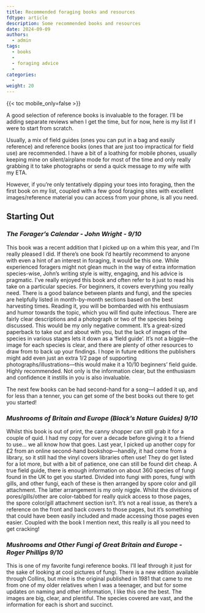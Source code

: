 ```yaml
---
title: Recommended foraging books and resources
fdtype: article
description: Some recommended books and resources
date: 2024-09-09
authors:
  - admin
tags:
  - books
  - 
  - foraging advice
  - 
categories:
  - 
weight: 20
---
```

{{< toc mobile_only=false >}}

A good selection of reference books is invaluable to the forager. I’ll be adding separate reviews when I get the time, but for now, here is my list if I were to start from scratch.

Usually, a mix of field guides (ones you can put in a bag and easily reference) and reference books (ones that are just too impractical for field use) are recommended. I have a bit of a loathing for mobile phones, usually keeping mine on silent/airplane mode for most of the time and only really grabbing it to take photographs or send a quick message to my wife with my ETA.

However, if you’re only tentatively dipping your toes into foraging, then the first book on my list, coupled with a few good foraging sites with excellent images/reference material you can access from your phone, is all you need.

## Starting Out

### *The Forager’s Calendar - John Wright - 9/10*

This book was a recent addition that I picked up on a whim this year, and I’m really pleased I did. If there’s one book I’d heartily recommend to anyone with even a hint of an interest in foraging, it would be this one.
While experienced foragers might not glean much in the way of extra information species-wise, John’s writing style is witty, engaging, and his advice is pragmatic. I’ve really enjoyed this book and often refer to it just to read his take on a particular species.
For beginners, it covers everything you really need. There is a good balance between plants and fungi, and the species are helpfully listed in month-by-month sections based on the best harvesting times. Reading it, you will be bombarded with his enthusiasm and humor towards the topic, which you will find quite infectious.
There are fairly clear descriptions and a photograph or two of the species being discussed. This would be my only negative comment. It’s a great-sized paperback to take out and about with you, but the lack of images of the species in various stages lets it down as a ‘field guide’. It’s not a biggie—the image for each species is clear, and there are plenty of other resources to draw from to back up your findings. I hope in future editions the publishers might add even just an extra 1/2 page of supporting photographs/illustrations—this would make it a 10/10 beginners’ field guide.
Highly recommended. Not only is the information clear, but the enthusiasm and confidence it instills in you is also invaluable.

The next few books can be had second-hand for a song—I added it up, and for less than a tenner, you can get some of the best books out there to get you started!

### *Mushrooms of Britain and Europe (Black’s Nature Guides) 9/10*

Whilst this book is out of print, the canny shopper can still grab it for a couple of quid. I had my copy for over a decade before giving it to a friend to use… we all know how that goes. Last year, I picked up another copy for £2 from an online second-hand bookshop—handily, it had come from a library, so it still had the vinyl covers libraries often use! They do get listed for a lot more, but with a bit of patience, one can still be found dirt cheap.
A true field guide, there is enough information on about 360 species of fungi found in the UK to get you started. Divided into fungi with pores, fungi with gills, and other fungi, each of these is then arranged by spore color and gill attachment. The latter arrangement is my only niggle. Whilst the divisions of pores/gills/other are color-tabbed for really quick access to those pages, the spore color/gill attachment section isn’t. It’s not a real issue, as there’s a reference on the front and back covers to those pages, but it’s something that could have been easily included and made accessing those pages even easier.
Coupled with the book I mention next, this really is all you need to get cracking!

### *Mushrooms and Other Fungi of Great Britain and Europe - Roger Phillips 9/10*

This is one of my favorite fungi reference books. I’ll leaf through it just for the sake of looking at cool pictures of fungi. There is a new edition available through Collins, but mine is the original published in 1981 that came to me from one of my older relatives when I was a teenager, and but for some updates on naming and other information, I like this one the best. The images are big, clear, and plentiful. The species covered are vast, and the information for each is short and succinct.